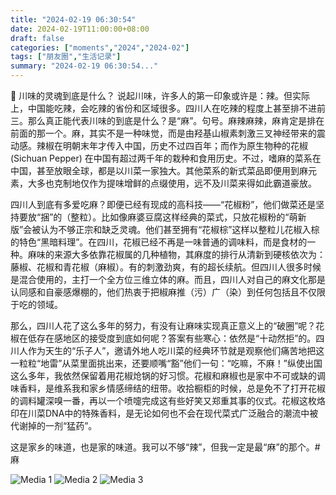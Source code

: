 ```yaml
---
title: "2024-02-19 06:30:54"
date: 2024-02-19T11:00:00+08:00
draft: false
categories: ["moments","2024","2024-02"]
tags: ["朋友圈","生活记录"]
summary: "2024-02-19 06:30:54..."
---
```


🤔 川味的灵魂到底是什么？
​
​说起川味，许多人的第一印象或许是：辣。但实际上，中国能吃辣，会吃辣的省份和区域很多。四川人在吃辣的程度上甚至排不进前三。那么真正能代表川味的到底是什么？是“麻”。句号。麻辣麻辣，麻肯定是排在前面的那一个。
​
​麻，其实不是一种味觉，而是由羟基山椒素刺激三叉神经带来的震动感。辣椒在明朝末年才传入中国，历史不过四百年；而作为原生物种的花椒 (Sichuan Pepper) 在中国有超过两千年的栽种和食用历史。不过，嗜麻的菜系在中国，甚至放眼全球，都是以川菜一家独大。其他菜系的新式菜品即便用到麻元素，大多也克制地仅作为提味增鲜的点缀使用，远不及川菜来得如此霸道豪放。

四川人到底有多爱吃麻？即便已经有现成的高科技——“花椒粉”，他们做菜还是坚持要放“捆”的（整粒）。比如像麻婆豆腐这样经典的菜式，只放花椒粉的“萌新版”会被认为不够正宗和缺乏灵魂。他们甚至拥有“花椒棕”这样以整粒儿花椒入棕的特色“黑暗料理”。在四川，花椒已经不再是一味普通的调味料，而是食材的一种。
​
麻味的来源大多依靠​花椒属的几种植物，其麻度的排行从清新到硬核依次为：藤椒、花椒和青花椒（麻椒）。有的刺激劲爽，有的超长续航。但四川人很多时候是混合使用的，主打一个全方位三维立体的麻。而且，四川人对自己的麻文化那是认同感和自豪感爆棚的，他们热衷于把椒麻推（污）广（染）到任何包括且不仅限于吃的领域。

那么，四川人花了这么多年的努力，有没有让麻味实现真正意义上的“破圈”呢？花椒在低存在感地区的接受度到底如何呢？答案有些寒心：依然是“十动然拒”的。四川人作为天生的“乐子人”，邀请外地人吃川菜的经典环节就是观察他们痛苦地把这一粒粒“地雷”从菜里面挑出来，还要顺嘴“豁”他们一句：“吃嘛，不麻！”
​
​纵使出国这么多年，我依然保留着用花椒炝锅的好习惯。花椒和麻椒也是家中不可或缺的调味香料，是维系我和家乡情感缔结的纽带。收拾橱柜的时候，总是免不了打开花椒的调料罐深嗅一番，再以一个喷嚏完成这有些好笑又郑重其事的仪式。花椒这枚烙印在川菜DNA中的特殊香料，是无论如何也不会在现代菜式广泛融合的潮流中被代谢掉的一剂“猛药”。

这是家乡的味道，也是家的味道。我可以不够“辣”，但我一定是最“麻”的那个。
​
#麻

![Media 1](/Moments/photos/2024-02-19/202402190630540.jpg)
![Media 2](/Moments/photos/2024-02-19/202402190630541.jpg)
![Media 3](/Moments/photos/2024-02-19/202402190630542.jpg)

